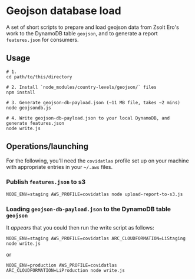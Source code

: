 # Geojson database load

A set of short scripts to prepare and load geojson data from Zsolt Ero's work to the DynamoDB table `geojson`, and to generate a report `features.json` for consumers.

## Usage

```
# 1.
cd path/to/this/directory

# 2. Install `node_modules/country-levels/geojson/` files
npm install

# 3. Generate geojson-db-payload.json (~11 MB file, takes ~2 mins)
node geojsondb.js

# 4. Write geojson-db-payload.json to your local DynamoDB, and generate features.json
node write.js
```

## Operations/launching

For the following, you'll need the `covidatlas` profile set up on your machine with appropriate entries in your `~/.aws` files.

### Publish `features.json` to s3

```
NODE_ENV=staging AWS_PROFILE=covidatlas node upload-report-to-s3.js
```

### Loading `geojson-db-payload.json` to the DynamoDB table `geojson`

It _appears_ that you could then run the write script as follows:

```
NODE_ENV=staging AWS_PROFILE=covidatlas ARC_CLOUDFORMATION=LiStaging node write.js
```

or

```
NODE_ENV=production AWS_PROFILE=covidatlas ARC_CLOUDFORMATION=LiProduction node write.js
```
